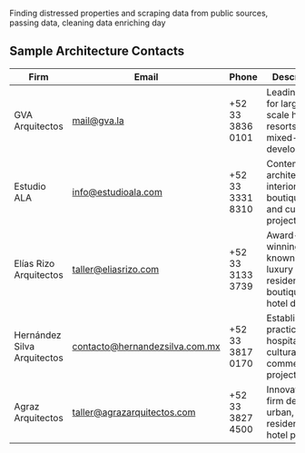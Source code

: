 Finding distressed properties and scraping data from public sources, passing data, cleaning data enriching day

## Sample Architecture Contacts

| Firm | Email | Phone | Description |
| --- | --- | --- | --- |
| GVA Arquitectos | mail@gva.la | +52 33 3836 0101 | Leading firm for large-scale hotels, resorts & mixed-use developments. |
| Estudio ALA | info@estudioala.com | +52 33 3331 8310 | Contemporary architecture & interiors; boutique hotel and cultural projects. |
| Elías Rizo Arquitectos | taller@eliasrizo.com | +52 33 3133 3739 | Award-winning studio known for luxury residential and boutique-hotel design. |
| Hernández Silva Arquitectos | contacto@hernandezsilva.com.mx | +52 33 3817 0170 | Established practice with hospitality, cultural & commercial projects. |
| Agraz Arquitectos | taller@agrazarquitectos.com | +52 33 3827 4500 | Innovative firm delivering urban, residential & hotel projects. |
